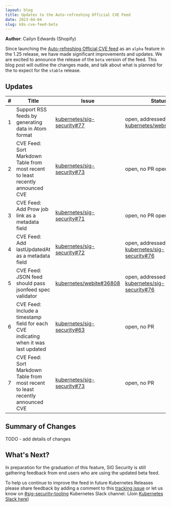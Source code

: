 ```yaml
---
layout: blog 
title: Updates to the Auto-refreshing Official CVE Feed
date: 2023-04-04
slug: k8s-cve-feed-beta
---
```


**Author**: Cailyn Edwards (Shopify)

Since launching the [Auto-refreshing Official CVE feed](/docs/reference/issues-security/official-cve-feed/) as an `alpha`
feature in the 1.25 release, we have made significant improvements and updates. We are excited to announce the release of the
`beta` version of the feed. This blog post will outline the changes made, and talk about what is planned for the to expect for 
the `stable` release.

## Updates
| **\#** | **Title**                                                                                                    | **Issue**                                                       | **Status**                                                                                                                                                                                                                      |
| ------ | ------------------------------------------------------------------------------------------------------------ | --------------------------------------------------------------- | ------------------------------------------------------------------------------------------------------------------------------------------------------------------------------------------------------------------------------- |
| 1 | Support RSS feeds by generating data in Atom format | [kubernetes/sig-security#77](https://github.com/kubernetes/sig-security/issues/77) | open, addressed by [kubernetes/website#39513](https://github.com/kubernetes/website/pull/39513)|
| 2 | CVE Feed: Sort Markdown Table from most recent to least recently announced CVE | [kubernetes/sig-security#73](https://github.com/kubernetes/sig-security/issues/73) | open, no PR open |
| 3 | CVE Feed: Add Prow job link as a metadata field | [kubernetes/sig-security#71](https://github.com/kubernetes/sig-security/issues/71) | open, no PR open |
| 4 | CVE Feed: Add lastUpdatedAt as a metadata field | [kubernetes/sig-security#72](https://github.com/kubernetes/sig-security/issues/72) | open, addressed by [kubernetes/sig-security#76](https://github.com/kubernetes/sig-security/pull/76) |
| 5 | CVE Feed: JSON feed should pass jsonfeed spec validator | [kubernetes/webite#36808](https://github.com/kubernetes/website/issues/36808) | open, addressed by [kubernetes/sig-security#76](https://github.com/kubernetes/sig-security/pull/76) |
| 6 | CVE Feed: Include a timestamp field for each CVE indicating when it was last updated | [kubernetes/sig-security#63](https://github.com/kubernetes/sig-security/issues/63) | open, no PR |
| 7 | CVE Feed: Sort Markdown Table from most recent to least recently announced CVE | [kubernetes/sig-security#73](https://github.com/kubernetes/sig-security/issues/73) | open, no PR |

## Summary of Changes
TODO - add details of changes

## What's Next?

In preparation for the graduation of this feature, SIG Security
is still gathering feedback from end users who are using the updated beta feed.

To help us continue to improve the feed in future Kubernetes Releases please share feedback by adding a comment to
this [tracking issue](https://github.com/kubernetes/sig-security/issues/1) or
let us know on
[#sig-security-tooling](https://kubernetes.slack.com/archives/C01CUSVMHPY)
Kubernetes Slack channel.
(Join [Kubernetes Slack here](https://slack.k8s.io))